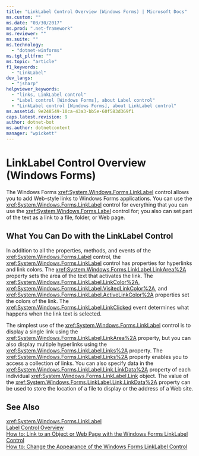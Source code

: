 ```yaml
---
title: "LinkLabel Control Overview (Windows Forms) | Microsoft Docs"
ms.custom: ""
ms.date: "03/30/2017"
ms.prod: ".net-framework"
ms.reviewer: ""
ms.suite: ""
ms.technology: 
  - "dotnet-winforms"
ms.tgt_pltfrm: ""
ms.topic: "article"
f1_keywords: 
  - "LinkLabel"
dev_langs: 
  - "jsharp"
helpviewer_keywords: 
  - "links, LinkLabel control"
  - "Label control [Windows Forms], about Label control"
  - "LinkLabel control [Windows Forms], about LinkLabel control"
ms.assetid: 9e248549-10ca-43a3-bb5e-60f583d369f1
caps.latest.revision: 9
author: dotnet-bot
ms.author: dotnetcontent
manager: "wpickett"
---
```

# LinkLabel Control Overview (Windows Forms)
The Windows Forms <xref:System.Windows.Forms.LinkLabel> control allows you to add Web-style links to Windows Forms applications. You can use the <xref:System.Windows.Forms.LinkLabel> control for everything that you can use the <xref:System.Windows.Forms.Label> control for; you also can set part of the text as a link to a file, folder, or Web page.  
  
## What You Can Do with the LinkLabel Control  
 In addition to all the properties, methods, and events of the <xref:System.Windows.Forms.Label> control, the <xref:System.Windows.Forms.LinkLabel> control has properties for hyperlinks and link colors. The <xref:System.Windows.Forms.LinkLabel.LinkArea%2A> property sets the area of the text that activates the link. The <xref:System.Windows.Forms.LinkLabel.LinkColor%2A>, <xref:System.Windows.Forms.LinkLabel.VisitedLinkColor%2A>, and <xref:System.Windows.Forms.LinkLabel.ActiveLinkColor%2A> properties set the colors of the link. The <xref:System.Windows.Forms.LinkLabel.LinkClicked> event determines what happens when the link text is selected.  
  
 The simplest use of the <xref:System.Windows.Forms.LinkLabel> control is to display a single link using the <xref:System.Windows.Forms.LinkLabel.LinkArea%2A> property, but you can also display multiple hyperlinks using the <xref:System.Windows.Forms.LinkLabel.Links%2A> property. The <xref:System.Windows.Forms.LinkLabel.Links%2A> property enables you to access a collection of links. You can also specify data in the <xref:System.Windows.Forms.LinkLabel.Link.LinkData%2A> property of each individual <xref:System.Windows.Forms.LinkLabel.Link> object. The value of the <xref:System.Windows.Forms.LinkLabel.Link.LinkData%2A> property can be used to store the location of a file to display or the address of a Web site.  
  
## See Also  
 <xref:System.Windows.Forms.LinkLabel>   
 [Label Control Overview](../../../../docs/framework/winforms/controls/label-control-overview-windows-forms.md)   
 [How to: Link to an Object or Web Page with the Windows Forms LinkLabel Control](../../../../docs/framework/winforms/controls/link-to-an-object-or-web-page-with-wf-linklabel-control.md)   
 [How to: Change the Appearance of the Windows Forms LinkLabel Control](../../../../docs/framework/winforms/controls/how-to-change-the-appearance-of-the-windows-forms-linklabel-control.md)